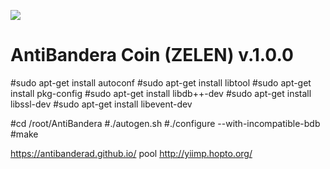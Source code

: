![](https://github.com/gazprom-shares/zelen/raw/main/images.png)

# AntiBandera Coin (ZELEN) v.1.0.0

#sudo apt-get install autoconf
#sudo apt-get install libtool 
#sudo apt-get install pkg-config 
#sudo apt-get install libdb++-dev
#sudo apt-get install libssl-dev
#sudo apt-get install libevent-dev


#cd /root/AntiBandera
#./autogen.sh
#./configure --with-incompatible-bdb
#make


https://antibanderad.github.io/
pool http://yiimp.hopto.org/
